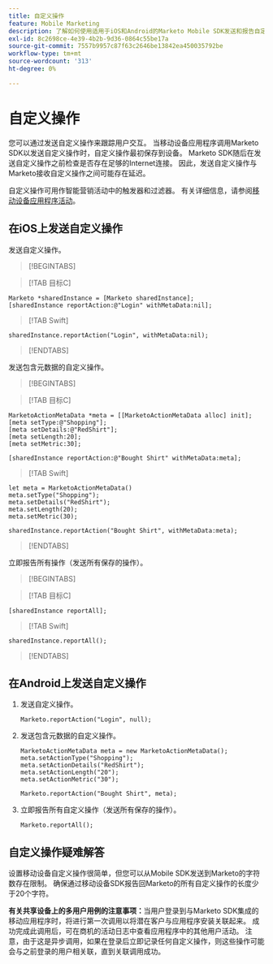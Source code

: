 ```yaml
---
title: 自定义操作
feature: Mobile Marketing
description: 了解如何使用适用于iOS和Android的Marketo Mobile SDK发送和报告自定义操作，将离线排队，触发智能营销活动，并符合20个字符的要求……
exl-id: 8c2698ce-4e39-4b2b-9d36-0864c55be17a
source-git-commit: 7557b9957c87f63c2646be13842ea450035792be
workflow-type: tm+mt
source-wordcount: '313'
ht-degree: 0%

---
```


# 自定义操作

您可以通过发送自定义操作来跟踪用户交互。 当移动设备应用程序调用Marketo SDK以发送自定义操作时，自定义操作最初保存到设备。 Marketo SDK随后在发送自定义操作之前检查是否存在足够的Internet连接。 因此，发送自定义操作与Marketo接收自定义操作之间可能存在延迟。

自定义操作可用作智能营销活动中的触发器和过滤器。 有关详细信息，请参阅[移动设备应用程序活动](https://experienceleague.adobe.com/zh-hans/docs/marketo/using/product-docs/core-marketo-concepts/smart-campaigns/flow-actions/triggers-and-filters-for-mobile-smart-campaigns)。

## 在iOS上发送自定义操作

发送自定义操作。

>[!BEGINTABS]

>[!TAB 目标C]

```
Marketo *sharedInstance = [Marketo sharedInstance];
[sharedInstance reportAction:@"Login" withMetaData:nil];
```

>[!TAB Swift]

```
sharedInstance.reportAction("Login", withMetaData:nil);
```

>[!ENDTABS]

发送包含元数据的自定义操作。

>[!BEGINTABS]

>[!TAB 目标C]

```
MarketoActionMetaData *meta = [[MarketoActionMetaData alloc] init];
[meta setType:@"Shopping"];
[meta setDetails:@"RedShirt"];
[meta setLength:20];
[meta setMetric:30];

[sharedInstance reportAction:@"Bought Shirt" withMetaData:meta];
```

>[!TAB Swift]

```
let meta = MarketoActionMetaData()
meta.setType("Shopping");
meta.setDetails("RedShirt");
meta.setLength(20);
meta.setMetric(30);

sharedInstance.reportAction("Bought Shirt", withMetaData:meta);
```

>[!ENDTABS]

立即报告所有操作（发送所有保存的操作）。

>[!BEGINTABS]

>[!TAB 目标C]

```
[sharedInstance reportAll];
```

>[!TAB Swift]

```
sharedInstance.reportAll();
```

>[!ENDTABS]

## 在Android上发送自定义操作

1. 发送自定义操作。

   ```
   Marketo.reportAction("Login", null);
   ```

1. 发送包含元数据的自定义操作。

   ```
   MarketoActionMetaData meta = new MarketoActionMetaData();
   meta.setActionType("Shopping");
   meta.setActionDetails("RedShirt");
   meta.setActionLength("20");
   meta.setActionMetric("30");
   
   Marketo.reportAction("Bought Shirt", meta);
   ```

1. 立即报告所有自定义操作（发送所有保存的操作）。

   ```
   Marketo.reportAll();
   ```

## 自定义操作疑难解答

设置移动设备自定义操作很简单，但您可以从Mobile SDK发送到Marketo的字符数存在限制。 确保通过移动设备SDK报告回Marketo的所有自定义操作的长度少于20个字符。

**有关共享设备上的多用户用例的注意事项：**&#x200B;当用户登录到与Marketo SDK集成的移动应用程序时，将进行第一次调用以将潜在客户与应用程序安装关联起来。 成功完成此调用后，可在商机的活动日志中查看应用程序中的其他用户活动。 注意，由于这是异步调用，如果在登录后立即记录任何自定义操作，则这些操作可能会与之前登录的用户相关联，直到关联调用成功。
